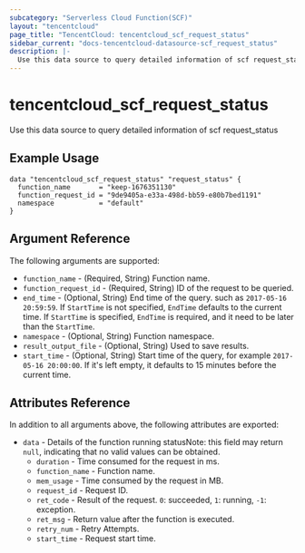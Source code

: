 ```yaml
---
subcategory: "Serverless Cloud Function(SCF)"
layout: "tencentcloud"
page_title: "TencentCloud: tencentcloud_scf_request_status"
sidebar_current: "docs-tencentcloud-datasource-scf_request_status"
description: |-
  Use this data source to query detailed information of scf request_status
---
```


# tencentcloud_scf_request_status

Use this data source to query detailed information of scf request_status

## Example Usage

```hcl
data "tencentcloud_scf_request_status" "request_status" {
  function_name       = "keep-1676351130"
  function_request_id = "9de9405a-e33a-498d-bb59-e80b7bed1191"
  namespace           = "default"
}
```

## Argument Reference

The following arguments are supported:

* `function_name` - (Required, String) Function name.
* `function_request_id` - (Required, String) ID of the request to be queried.
* `end_time` - (Optional, String) End time of the query. such as `2017-05-16 20:59:59`. If `StartTime` is not specified, `EndTime` defaults to the current time. If `StartTime` is specified, `EndTime` is required, and it need to be later than the `StartTime`.
* `namespace` - (Optional, String) Function namespace.
* `result_output_file` - (Optional, String) Used to save results.
* `start_time` - (Optional, String) Start time of the query, for example `2017-05-16 20:00:00`. If it's left empty, it defaults to 15 minutes before the current time.

## Attributes Reference

In addition to all arguments above, the following attributes are exported:

* `data` - Details of the function running statusNote: this field may return `null`, indicating that no valid values can be obtained.
  * `duration` - Time consumed for the request in ms.
  * `function_name` - Function name.
  * `mem_usage` - Time consumed by the request in MB.
  * `request_id` - Request ID.
  * `ret_code` - Result of the request. `0`: succeeded, `1`: running, `-1`: exception.
  * `ret_msg` - Return value after the function is executed.
  * `retry_num` - Retry Attempts.
  * `start_time` - Request start time.


